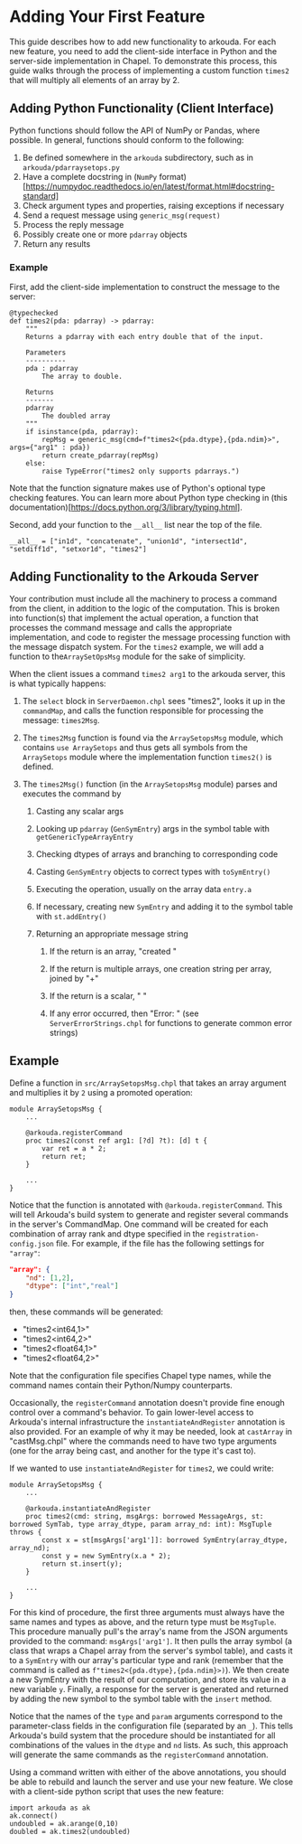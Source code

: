 
# Adding Your First Feature


This guide describes how to add new functionality to arkouda. 
For each new feature, you need to add the client-side interface in Python and the server-side implementation in Chapel.
To demonstrate this process, this guide walks through the process of implementing a custom function ``times2`` that will multiply all elements of an array by 2.

## Adding Python Functionality (Client Interface)


Python functions should follow the API of NumPy or Pandas, where possible. In general, functions should conform to the following:

1. Be defined somewhere in the `arkouda` subdirectory, such as in ``arkouda/pdarraysetops.py``
2. Have a complete docstring in (`NumPy` format)[https://numpydoc.readthedocs.io/en/latest/format.html#docstring-standard]
3. Check argument types and properties, raising exceptions if necessary
4. Send a request message using `generic_msg(request)`
5. Process the reply message
6. Possibly create one or more `pdarray` objects
7. Return any results

### Example

First, add the client-side implementation to construct the message to the server:

```
@typechecked
def times2(pda: pdarray) -> pdarray:
    """
    Returns a pdarray with each entry double that of the input.

    Parameters
    ----------
    pda : pdarray
        The array to double.

    Returns
    -------
    pdarray
        The doubled array
    """
    if isinstance(pda, pdarray):
        repMsg = generic_msg(cmd=f"times2<{pda.dtype},{pda.ndim}>", args={"arg1" : pda})
        return create_pdarray(repMsg)
    else:
        raise TypeError("times2 only supports pdarrays.")
```
Note that the function signature makes use of Python's optional type checking features. 
You can learn more about Python type checking in (this documentation)[https://docs.python.org/3/library/typing.html].

Second, add your function to the `__all__` list near the top of the file.
```
__all__ = ["in1d", "concatenate", "union1d", "intersect1d", "setdiff1d", "setxor1d", "times2"]
```


## Adding Functionality to the Arkouda Server


Your contribution must include all the machinery to process a command from the client, in addition to the logic of the computation. 
This is broken into function(s) that implement the actual operation, a function that processes the command message and calls the appropriate implementation, and code to register the message processing function with the message dispatch system.
For the `times2` example, we will add a function to the`ArraySetOpsMsg` module for the sake of simplicity.

When the client issues a command `times2 arg1` to the arkouda server, this is what typically happens:

1. The `select` block in `ServerDaemon.chpl` sees "times2", looks it up in the `commandMap`, and calls the function responsible for processing the message: `times2Msg`.

1. The `times2Msg` function is found via the `ArraySetopsMsg` module, which contains `use ArraySetops` and thus gets all symbols from the `ArraySetops` module where the implementation function `times2()` is defined.

1. The `times2Msg()` function (in the `ArraySetopsMsg` module) parses and executes the command by

   1. Casting any scalar args

   1. Looking up `pdarray` (`GenSymEntry`) args in the symbol table with `getGenericTypeArrayEntry`

   1. Checking dtypes of arrays and branching to corresponding code

   1. Casting `GenSymEntry` objects to correct types with `toSymEntry()`

   1. Executing the operation, usually on the array data `entry.a`

   1. If necessary, creating new `SymEntry` and adding it to the symbol table with `st.addEntry()`

   1. Returning an appropriate message string

      1. If the return is an array, "created <attributes>"

      1. If the return is multiple arrays, one creation string per array, joined by "+"

      1. If the return is a scalar, "<dtype> <value>"

      1. If any error occurred, then "Error: <message>" (see `ServerErrorStrings.chpl` for functions to generate common error strings)

Example
-------

Define a function in `src/ArraySetopsMsg.chpl` that takes an array argument and
multiplies it by `2` using a promoted operation:

```chapel
module ArraySetopsMsg {
    ...

    @arkouda.registerCommand
    proc times2(const ref arg1: [?d] ?t): [d] t {
        var ret = a * 2;
        return ret;
    }

    ...
}
```

Notice that the function is annotated with `@arkouda.registerCommand`. This
will tell Arkouda's build system to generate and register several commands in
the server's CommandMap. One command will be created for each combination of
array rank and dtype specified in the `registration-config.json` file. For
example, if the file has the following settings for `"array"`:

```json
"array": {
    "nd": [1,2],
    "dtype": ["int","real"]
}
```

then, these commands will be generated:
* "times2<int64,1>"
* "times2<int64,2>"
* "times2<float64,1>"
* "times2<float64,2>"

Note that the configuration file specifies Chapel type names, while the command
names contain their Python/Numpy counterparts.

Occasionally, the `registerCommand` annotation doesn't provide fine enough
control over a command's behavior. To gain lower-level access to Arkouda's
internal infrastructure the `instantiateAndRegister` annotation is also
provided. For an example of why it may be needed, look at `castArray` in
"castMsg.chpl" where the commands need to have two type arguments (one for the
array being cast, and another for the type it's cast to).

If we wanted to use `instantiateAndRegister` for `times2`, we could write:

```chapel
module ArraySetopsMsg {
    ...

    @arkouda.instantiateAndRegister
    proc times2(cmd: string, msgArgs: borrowed MessageArgs, st: borrowed SymTab, type array_dtype, param array_nd: int): MsgTuple throws {
        const x = st[msgArgs['arg1']]: borrowed SymEntry(array_dtype, array_nd);
        const y = new SymEntry(x.a * 2);
        return st.insert(y);
    }

    ...
}
```

For this kind of procedure, the first three arguments must always have the same
names and types as above, and the return type must be `MsgTuple`. This
procedure manually pull's the array's name from the JSON arguments provided to
the command: `msgArgs['arg1']`. It then pulls the array symbol (a class that
wraps a Chapel array from the server's symbol table), and casts it to a
`SymEntry` with our array's particular type and rank (remember that the command
is called as `f"times2<{pda.dtype},{pda.ndim}>)`). We then create a new
SymEntry with the result of our computation, and store its value in a new
variable `y`. Finally, a response for the server is generated and returned by
adding the new symbol to the symbol table with the `insert` method.

Notice that the names of the `type` and `param` arguments correspond to the
parameter-class fields in the configuration file (separated by an `_`). This
tells Arkouda's build system that the procedure should be instantiated for all
combinations of the values in the `dtype` and `nd` lists. As such, this
approach will generate the same commands as the `registerCommand` annotation.

Using a command written with either of the above annotations, you should be
able to rebuild and launch the server and use your new feature. We close with a
client-side python script that uses the new feature:

```
import arkouda as ak
ak.connect()
undoubled = ak.arange(0,10)
doubled = ak.times2(undoubled)
```
